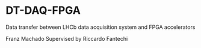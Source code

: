 # DT-DAQ-FPGA

Data transfer between LHCb data acquisition system and FPGA accelerators

Franz Machado Supervised by Riccardo Fantechi
